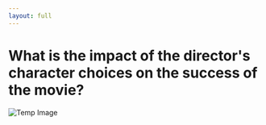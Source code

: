```yaml
---
layout: full
---
```


# What is the impact of the director's character choices on the success of the movie?



![Temp Image](https://i.postimg.cc/5th5pyzK/image-2023-12-11-214555044.png)

